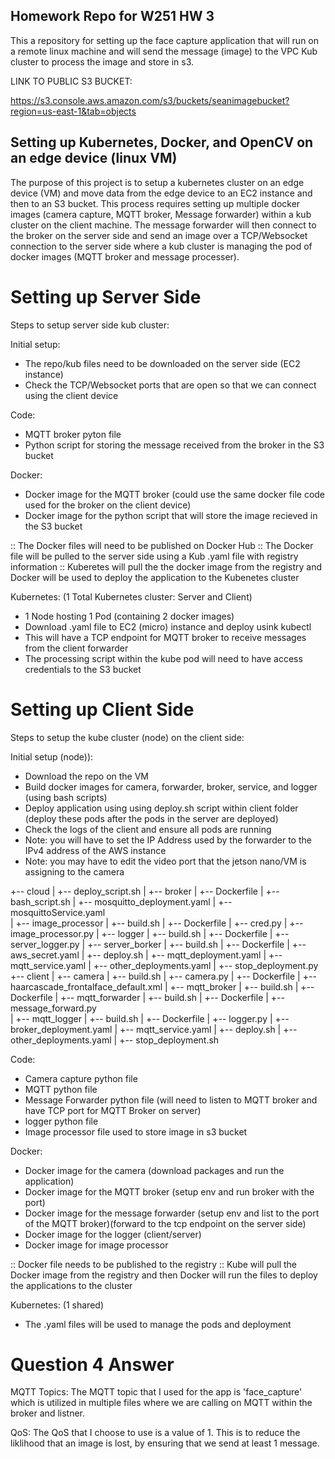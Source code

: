 ## Homework Repo for W251 HW 3

This a repository for setting up the face capture application that will run on a remote linux machine and will send the message (image) to the VPC Kub cluster to process the image and store in s3.

LINK TO PUBLIC S3 BUCKET:

https://s3.console.aws.amazon.com/s3/buckets/seanimagebucket?region=us-east-1&tab=objects

## Setting up Kubernetes, Docker, and OpenCV on an edge device (linux VM)

The purpose of this project is to setup a kubernetes cluster on an edge device (VM) and move data from the edge device to an EC2 instance and then to an S3 bucket. This process requires setting up multiple docker images (camera capture, MQTT broker, Message forwarder) within a kub cluster on the client machine. The message forwarder will then connect to the broker on the server side and send an image over a TCP/Websocket connection to the server side where a kub cluster is managing the pod of docker images (MQTT broker and message processer).


# Setting up Server Side

Steps to setup server side kub cluster:

Initial setup:
- The repo/kub files need to be downloaded on the server side (EC2 instance)
- Check the TCP/Websocket ports that are open so that we can connect using the client device

Code:
- MQTT broker pyton file
- Python script for storing the message received from the broker in the S3 bucket

Docker:
- Docker image for the MQTT broker (could use the same docker file code used for the broker on the client device)
- Docker image for the python script that will store the image recieved in the S3 bucket

:: The Docker files will need to be published on Docker Hub
:: The Docker file will be pulled to the server side using a Kub .yaml file with registry information
:: Kuberetes will pull the the docker image from the registry and Docker will be used to deploy the application to the Kubenetes cluster


Kubernetes: (1 Total Kubernetes cluster: Server and Client)
- 1 Node hosting 1 Pod (containing 2 docker images)
- Download .yaml file to EC2 (micro) instance and deploy usink kubectl
- This will have a TCP endpoint for MQTT broker to receive messages from the client forwarder
- The processing script within the kube pod will need to have access credentials to the S3 bucket


# Setting up Client Side

Steps to setup the kube cluster (node) on the client side:

Initial setup (node)):
- Download the repo on the VM
- Build docker images for camera, forwarder, broker, service, and logger (using bash scripts)
- Deploy application using using deploy.sh script within client folder (deploy these pods after the pods in the server are deployed)
- Check the logs of the client and ensure all pods are running
- Note: you will have to set the IP Address used by the forwarder to the IPv4 address of the AWS instance
- Note: you may have to edit the video port that the jetson nano/VM is assigning to the camera


+-- cloud
|   +-- deploy_script.sh
|   +-- broker
|       +-- Dockerfile
|	+-- bash_script.sh
|       +-- mosquitto_deployment.yaml
|       +-- mosquittoService.yaml  
|   +-- image_processor
|       +-- build.sh
|       +-- Dockerfile
|       +-- cred.py
|       +-- image_processor.py
|   +-- logger
|       +-- build.sh
|       +-- Dockerfile
|       +-- server_logger.py
|   +-- server_borker
|       +-- build.sh
|       +-- Dockerfile
|   +-- aws_secret.yaml
|   +-- deploy.sh
|   +-- mqtt_deployment.yaml
|   +-- mqtt_service.yaml
|	+-- other_deployments.yaml
|	+-- stop_deployment.py
+-- client
|   +-- camera
|       +-- build.sh
|       +-- camera.py
|       +-- Dockerfile
|	    +-- haarcascade_frontalface_default.xml
|   +-- mqtt_broker
|       +-- build.sh
|       +-- Dockerfile
|   +-- mqtt_forwarder
|       +-- build.sh
|       +-- Dockerfile
|       +-- message_forward.py  
|   +-- mqtt_logger
|       +-- build.sh
|       +-- Dockerfile
|       +-- logger.py
|   +-- broker_deployment.yaml
|   +-- mqtt_service.yaml
|   +-- deploy.sh
|   +-- other_deployments.yaml
|   +-- stop_deployment.sh


Code:
- Camera capture python file
- MQTT python file
- Message Forwarder python file (will need to listen to MQTT broker and have TCP port for MQTT Broker on server)
- logger python file
- Image processor file used to store image in s3 bucket

Docker:
- Docker image for the camera (download packages and run the application)
- Docker image for the MQTT broker (setup env and run broker with the port)
- Docker image for the message forwarder (setup env and list to the port of the MQTT broker)(forward to the tcp endpoint on the server side)
- Docker image for the logger (client/server)
- Docker image for image processor

:: Docker file needs to be published to the registry
:: Kube will pull the Docker image from the registry and then Docker will run the files to deploy the applications to the cluster

Kubernetes: (1 shared)
- The .yaml files will be used to manage the pods and deployment 


# Question 4 Answer

MQTT Topics: The MQTT topic that I used for the app is 'face_capture' which is utilized in multiple files where we are calling on MQTT within the broker and listner.

QoS: The QoS that I choose to use is a value of 1. This is to reduce the liklihood that an image is lost, by ensuring that we send at least 1 message.
